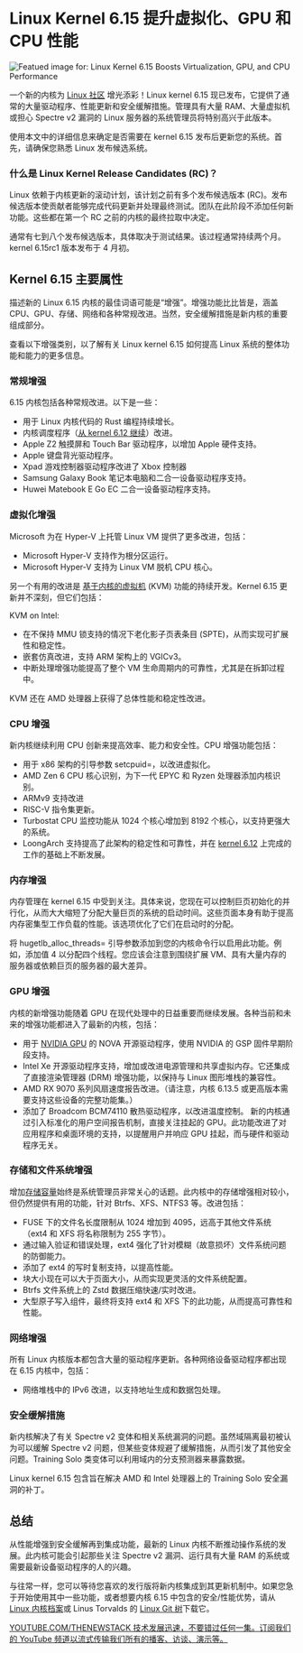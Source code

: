 # Linux Kernel 6.15 提升虚拟化、GPU 和 CPU 性能

![Featued image for: Linux Kernel 6.15 Boosts Virtualization, GPU, and CPU Performance](https://cdn.thenewstack.io/media/2025/05/88c31c76-getty-images-qcp7xpdq3q8-unsplash-1024x768.jpg)

一个新的内核为 [Linux 社区](https://thenewstack.io/learning-linux-start-here/) 增光添彩！Linux kernel 6.15 现已发布，它提供了通常的大量驱动程序、性能更新和安全缓解措施。管理具有大量 RAM、大量虚拟机或担心 Spectre v2 漏洞的 Linux 服务器的系统管理员将特别高兴于此版本。

使用本文中的详细信息来确定是否需要在 kernel 6.15 发布后更新您的系统。首先，请确保您熟悉 Linux 发布候选系统。

### 什么是 Linux Kernel Release Candidates (RC)？

Linux 依赖于内核更新的滚动计划，该计划之前有多个发布候选版本 (RC)。发布候选版本使贡献者能够完成代码更新并处理最终测试。团队在此阶段不添加任何新功能。这些都在第一个 RC 之前的内核的最终拉取中决定。

通常有七到八个发布候选版本，具体取决于测试结果。该过程通常持续两个月。kernel 6.15rc1 版本发布于 4 月初。

## Kernel 6.15 主要属性

描述新的 Linux 6.15 内核的最佳词语可能是“增强”。增强功能比比皆是，涵盖 CPU、GPU、存储、网络和各种常规改进。当然，安全缓解措施是新内核的重要组成部分。

查看以下增强类别，以了解有关 Linux kernel 6.15 如何提高 Linux 系统的整体功能和能力的更多信息。

### 常规增强

6.15 内核包括各种常规改进。以下是一些：

- 用于 Linux 内核代码的 Rust 编程持续增长。
- 内核调度程序（[从 kernel 6.12 继续](https://thenewstack.io/linux-kernel-6-12-is-official-real-time-app-support-better-scheduling/)）改进。
- Apple Z2 触摸屏和 Touch Bar 驱动程序，以增加 Apple 硬件支持。
- Apple 键盘背光驱动程序。
- Xpad 游戏控制器驱动程序改进了 Xbox 控制器
- Samsung Galaxy Book 笔记本电脑和二合一设备驱动程序支持。
- Huwei Matebook E Go EC 二合一设备驱动程序支持。

### 虚拟化增强

Microsoft 为在 Hyper-V 上托管 Linux VM 提供了更多改进，包括：

- Microsoft Hyper-V 支持作为根分区运行。
- Microsoft Hyper-V 支持为 Linux VM 脱机 CPU 核心。

另一个有用的改进是 [基于内核的虚拟机](https://thenewstack.io/how-to-develop-on-a-linux-desktop-with-an-easy-to-use-vm/) (KVM) 功能的持续开发。Kernel 6.15 更新并不深刻，但它们包括：

KVM on Intel:

- 在不保持 MMU 锁支持的情况下老化影子页表条目 (SPTE)，从而实现可扩展性和稳定性。
- 嵌套仿真改进，支持 ARM 架构上的 VGICv3。
- 中断处理增强功能提高了整个 VM 生命周期内的可靠性，尤其是在拆卸过程中。

KVM 还在 AMD 处理器上获得了总体性能和稳定性改进。

### CPU 增强

新内核继续利用 CPU 创新来提高效率、能力和安全性。CPU 增强功能包括：

- 用于 x86 架构的引导参数 setcpuid=，以改进虚拟化。
- AMD Zen 6 CPU 核心识别，为下一代 EPYC 和 Ryzen 处理器添加内核识别。
- ARMv9 支持改进
- RISC-V 指令集更新。
- Turbostat CPU 监控功能从 1024 个核心增加到 8192 个核心，以支持更强大的系统。
- LoongArch 支持提高了此架构的稳定性和可靠性，并在 [kernel 6.12](https://thenewstack.io/linux-kernel-6-13-stands-ready-with-security-performance-driver-updates/) 上完成的工作的基础上不断发展。

### 内存增强

内存管理在 kernel 6.15 中受到关注。具体来说，您现在可以控制巨页初始化的并行化，从而大大缩短了分配大量巨页的系统的启动时间。这些页面本身有助于提高内存密集型工作负载的性能。该选项优化了它们在启动时的分配。

将 hugetlb_alloc_threads= 引导参数添加到您的内核命令行以启用此功能。例如，添加值 4 以分配四个线程。您应该会注意到围绕扩展 VM、具有大量内存的服务器或依赖巨页的服务器的最大差异。

### GPU 增强

内核的新增强功能随着 GPU 在现代处理中的日益重要而继续发展。各种当前和未来的增强功能都进入了最新的内核，包括：
- 用于 [NVIDIA GPU](https://thenewstack.io/nvidia-h200-gpus-crush-mlperfs-llm-inferencing-benchmark/) 的 NOVA 开源驱动程序，使用 NVIDIA 的 GSP 固件早期阶段支持。
- Intel Xe 开源驱动程序支持，增加或改进电源管理和共享虚拟内存。它还集成了直接渲染管理器 (DRM) 增强功能，以保持与 Linux 图形堆栈的兼容性。
- AMD RX 9070 系列风扇速度报告改进。（请注意，内核 6.13.5 或更高版本需要支持这些设备的完整功能集。）
- 添加了 Broadcom BCM74110 散热驱动程序，以改进温度控制。
新的内核通过引入标准化的用户空间报告机制，直接关注挂起的 GPU。此功能改进了对应用程序和桌面环境的支持，以提醒用户并响应 GPU 挂起，而与硬件和驱动程序无关。

### 存储和文件系统增强

增加[存储容量](https://thenewstack.io/storage/)始终是系统管理员非常关心的话题。此内核中的存储增强相对较小，但仍然提供有用的功能，针对 Btrfs、XFS、NTFS3 等。改进包括：

- FUSE 下的文件名长度限制从 1024 增加到 4095，远高于其他文件系统（ext4 和 XFS 将名称限制为 255 字节）。
- 通过输入验证和错误处理，ext4 强化了针对模糊（故意损坏）文件系统问题的防御能力。
- 添加了 ext4 的写时复制支持，以提高性能。
- 块大小现在可以大于页面大小，从而实现更灵活的文件系统配置。
- Btrfs 文件系统上的 Zstd 数据压缩快速/实时改进。
- 大型原子写入组件，最终将支持 ext4 和 XFS 下的此功能，从而提高可靠性和性能。

### 网络增强

所有 Linux 内核版本都包含大量的驱动程序更新。各种网络设备驱动程序都出现在 6.15 内核中，包括：

- 网络堆栈中的 IPv6 改进，以支持地址生成和数据包处理。

### 安全缓解措施

新内核解决了有关 Spectre v2 变体和相关系统漏洞的问题。虽然域隔离最初被认为可以缓解 Spectre v2 问题，但某些变体规避了缓解措施，从而引发了其他安全问题。Training Solo 类变体可以利用域内的分支预测器来暴露数据。

Linux kernel 6.15 包含旨在解决 AMD 和 Intel 处理器上的 Training Solo 安全漏洞的补丁。

## 总结

从性能增强到安全缓解再到集成功能，最新的 Linux 内核不断推动操作系统的发展。此内核可能会引起那些关注 Spectre v2 漏洞、运行具有大量 RAM 的系统或需要最新设备驱动程序的人的兴趣。

与往常一样，您可以等待您喜欢的发行版将新内核集成到其更新机制中。如果您急于开始使用其中一些功能，或者想要内核 6.15 中包含的安全/性能优势，请从[Linux 内核档案](https://www.kernel.org/)或 Linus Torvalds 的 [Linux Git 树](https://web.git.kernel.org/pub/scm/linux/kernel/git/torvalds/linux.git)下载它。

[
YOUTUBE.COM/THENEWSTACK
技术发展迅速，不要错过任何一集。订阅我们的 YouTube
频道以流式传输我们所有的播客、访谈、演示等。
](https://youtube.com/thenewstack?sub_confirmation=1)